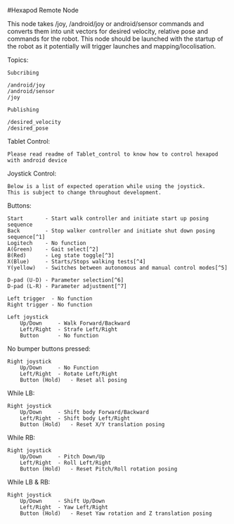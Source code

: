#Hexapod Remote Node

This node takes /joy, /android/joy or android/sensor commands and converts them into unit vectors for desired velocity, relative pose and commands for the robot. This node should be launched with the startup of the robot as it potentially will trigger launches and mapping/locolisation.

Topics: 

	Subcribing

	/android/joy
	/android/sensor
	/joy

	Publishing

	/desired_velocity
	/desired_pose

Tablet Control:

	Please read readme of Tablet_control to know how to control hexapod with android device

Joystick Control:

	Below is a list of expected operation while using the joystick. 
	This is subject to change throughout development.

Buttons:

	Start		- Start walk controller and initiate start up posing sequence
	Back		- Stop walker controller and initiate shut down posing sequence[^1]
	Logitech	- No function
	A(Green)	- Gait select[^2]
	B(Red)		- Leg state toggle[^3]
	X(Blue) 	- Starts/Stops walking tests[^4]
	Y(yellow)	- Switches between autonomous and manual control modes[^5]
	
	D-pad (U-D) - Parameter selection[^6]
	D-pad (L-R) - Parameter adjustment[^7]

	Left trigger  - No function
	Right trigger - No function
	
	Left joystick 
		Up/Down		- Walk Forward/Backward
		Left/Right	- Strafe Left/Right 	
		Button      - No function
	
No bumper buttons pressed:

	Right joystick
		Up/Down		- No Function
		Left/Right	- Rotate Left/Right
		Button (Hold)	- Reset all posing

While LB:

	Right joystick
		Up/Down		- Shift body Forward/Backward
		Left/Right	- Shift body Left/Right
		Button (Hold)	- Reset X/Y translation posing

While RB:

	Right joystick
		Up/Down		- Pitch Down/Up 
		Left/Right	- Roll Left/Right
		Button (Hold)	- Reset Pitch/Roll rotation posing
		

While LB & RB:

	Right joystick
		Up/Down		- Shift Up/Down
		Left/Right	- Yaw Left/Right
		Button (Hold)	- Reset Yaw rotation and Z translation posing

[^1]: Start-Up/Shut-Down sequences only operational if hexapod parameter *start_up_sequence* is set true. If false BACK button will shutdown the controller entirely.

[^2]:  Cycles through wave, amble, ripple and tripod gaits. Iterates int for gaits defined by enum in simple_hexapod_controller/standardIncludes.h

[^3]:  Toggles selected leg between WALKING state and OFF state - Currently not useable since leg selection is unoperational.

[^4]: If hexapod parameter *testing* is set true, starts/stops a constant input velocity for specified time limit. Test velocity and time limit are also defined in hexapod parameters.

[^5]:  Autonomous control relies on input on the *cmd_vel* topic. Note: Y button previously used for leg selection but has been commented out.

[^6]:  Cycles through each adjustable parameter. Iterates int for parameters defined by enum in simple_hexapod_controller/standardIncludes.h

[^7]:  Scales parameter value up or down by default 10% of original value each step. This scale is set via *param_adjust_sensitivity* parameter.



